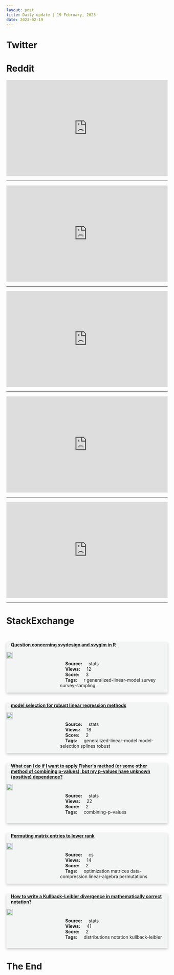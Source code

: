 ```yaml
---
layout: post
title: Daily update | 19 February, 2023
date: 2023-02-19
---
```


<script async src="https://platform.twitter.com/widgets.js" charset="utf-8"></script>


<script src='https://storage.ko-fi.com/cdn/scripts/overlay-widget.js'></script>
<script>
  kofiWidgetOverlay.draw('themldojo', {
    'type': 'floating-chat',
    'floating-chat.donateButton.text': 'Support me',
    'floating-chat.donateButton.background-color': '#f45d22',
    'floating-chat.donateButton.text-color': '#fff'
  });
</script>

# Twitter 

<blockquote class="twitter-tweet"><a href="https://twitter.com/thegoldsuite/status/1626847333819219969"></a></blockquote>

<blockquote class="twitter-tweet"><a href="https://twitter.com/duckybhai/status/1626845953545191425"></a></blockquote>

<blockquote class="twitter-tweet"><a href="https://twitter.com/Sumanth_077/status/1626938488368267264"></a></blockquote>

<blockquote class="twitter-tweet"><a href="https://twitter.com/BowTiedCyber/status/1626950502012358658"></a></blockquote>

<blockquote class="twitter-tweet"><a href="https://twitter.com/pyquantnews/status/1626754445089406977"></a></blockquote>

<blockquote class="twitter-tweet"><a href="https://twitter.com/karpathy/status/1627003283666780160"></a></blockquote>

<blockquote class="twitter-tweet"><a href="https://twitter.com/stanfordnlp/status/1626995254082818053"></a></blockquote>

<blockquote class="twitter-tweet"><a href="https://twitter.com/ylecun/status/1626944321139113986"></a></blockquote>

<blockquote class="twitter-tweet"><a href="https://twitter.com/stanfordnlp/status/1626995196746670085"></a></blockquote>

<blockquote class="twitter-tweet"><a href="https://twitter.com/DeepLearningAI_/status/1626997472374493196"></a></blockquote>

# Reddit 

<iframe id="reddit-embed" src="https://www.redditmedia.com/r/MachineLearning/comments/115ez2r/d_please_stop?ref_source=embed&amp;ref=share&amp;embed=true" sandbox="allow-scripts allow-same-origin allow-popups" style="border: none;" height="300" width="100%" scrolling="yes"></iframe>
<hr style="width:100%;text-align:left;margin-left:0">
<iframe id="reddit-embed" src="https://www.redditmedia.com/r/datascience/comments/115b4li/collaborating_with_data_scientists_in_your_team?ref_source=embed&amp;ref=share&amp;embed=true" sandbox="allow-scripts allow-same-origin allow-popups" style="border: none;" height="300" width="100%" scrolling="yes"></iframe>
<hr style="width:100%;text-align:left;margin-left:0">
<iframe id="reddit-embed" src="https://www.redditmedia.com/r/MachineLearning/comments/11542tv/d_formalising_information_flow_in_nn?ref_source=embed&amp;ref=share&amp;embed=true" sandbox="allow-scripts allow-same-origin allow-popups" style="border: none;" height="300" width="100%" scrolling="yes"></iframe>
<hr style="width:100%;text-align:left;margin-left:0">
<iframe id="reddit-embed" src="https://www.redditmedia.com/r/dataengineering/comments/115akgk/your_opinion_on_testing_in_data_engineering?ref_source=embed&amp;ref=share&amp;embed=true" sandbox="allow-scripts allow-same-origin allow-popups" style="border: none;" height="300" width="100%" scrolling="yes"></iframe>
<hr style="width:100%;text-align:left;margin-left:0">
<iframe id="reddit-embed" src="https://www.redditmedia.com/r/dataengineering/comments/115lbja/which_are_the_highest_paying_tech_frameworks_or?ref_source=embed&amp;ref=share&amp;embed=true" sandbox="allow-scripts allow-same-origin allow-popups" style="border: none;" height="300" width="100%" scrolling="yes"></iframe>
<hr style="width:100%;text-align:left;margin-left:0">

<style>
.card {
box-shadow: 0 4px 8px 0 rgba(0,0,0,0.2);
transition: 0.3s;
width: 100%;
background-color: #F3F4F4;
}
p{
    margin-left:  3em;
    padding-top: 1em;
}
.part2{
    display: grid;
    grid-template-columns: 1fr 3fr;
}
h4{
    margin: 1em;
}

.card:hover {
box-shadow: 0 8px 16px 0 rgba(0,0,0,0.2);
}
b {
padding: 2px 16px;
}
</style>
  
# StackExchange 


  <br>
  <div class="card">
  <h4><a href='https://stats.stackexchange.com/questions/605860/question-concerning-svydesign-and-svyglm-in-r'>Question concerning svydesign and svyglm in R</a></h4> 
  <div class="part2">
      <img src="https://cdn.sstatic.net/Sites/stats/Img/apple-touch-icon@2.png?v=344f57aa10cc" alt="Img missing!" style="width:40%">
      <p><b>Source:</b> stats<br><b>Views:</b> 12<br><b>Score:</b> 3<br><b>Tags:</b> <span class="badge badge-dark">r</span> <span class="badge badge-dark">generalized-linear-model</span> <span class="badge badge-dark">survey</span> <span class="badge badge-dark">survey-sampling</span></p> 
  </div>
  </div>
      
  <br>
  <div class="card">
  <h4><a href='https://stats.stackexchange.com/questions/605828/model-selection-for-robust-linear-regression-methods'>model selection for robust linear regression methods</a></h4> 
  <div class="part2">
      <img src="https://cdn.sstatic.net/Sites/stats/Img/apple-touch-icon@2.png?v=344f57aa10cc" alt="Img missing!" style="width:40%">
      <p><b>Source:</b> stats<br><b>Views:</b> 18<br><b>Score:</b> 2<br><b>Tags:</b> <span class="badge badge-dark">generalized-linear-model</span> <span class="badge badge-dark">model-selection</span> <span class="badge badge-dark">splines</span> <span class="badge badge-dark">robust</span></p> 
  </div>
  </div>
      
  <br>
  <div class="card">
  <h4><a href='https://stats.stackexchange.com/questions/605859/what-can-i-do-if-i-want-to-apply-fishers-method-or-some-other-method-of-combin'>What can I do if I want to apply Fisher&#39;s method (or some other method of combining p-values), but my p-values have unknown (positive) dependence?</a></h4> 
  <div class="part2">
      <img src="https://cdn.sstatic.net/Sites/stats/Img/apple-touch-icon@2.png?v=344f57aa10cc" alt="Img missing!" style="width:40%">
      <p><b>Source:</b> stats<br><b>Views:</b> 22<br><b>Score:</b> 2<br><b>Tags:</b> <span class="badge badge-dark">combining-p-values</span></p> 
  </div>
  </div>
      
  <br>
  <div class="card">
  <h4><a href='https://cs.stackexchange.com/questions/157611/permuting-matrix-entries-to-lower-rank'>Permuting matrix entries to lower rank</a></h4> 
  <div class="part2">
      <img src="https://cdn.sstatic.net/Sites/cs/Img/apple-touch-icon@2.png?v=324a3e0c2b03" alt="Img missing!" style="width:40%">
      <p><b>Source:</b> cs<br><b>Views:</b> 14<br><b>Score:</b> 2<br><b>Tags:</b> <span class="badge badge-dark">optimization</span> <span class="badge badge-dark">matrices</span> <span class="badge badge-dark">data-compression</span> <span class="badge badge-dark">linear-algebra</span> <span class="badge badge-dark">permutations</span></p> 
  </div>
  </div>
      
  <br>
  <div class="card">
  <h4><a href='https://stats.stackexchange.com/questions/605822/how-to-write-a-kullback-leibler-divergence-in-mathematically-correct-notation'>How to write a Kullback–Leibler divergence in mathematically correct notation?</a></h4> 
  <div class="part2">
      <img src="https://cdn.sstatic.net/Sites/stats/Img/apple-touch-icon@2.png?v=344f57aa10cc" alt="Img missing!" style="width:40%">
      <p><b>Source:</b> stats<br><b>Views:</b> 41<br><b>Score:</b> 2<br><b>Tags:</b> <span class="badge badge-dark">distributions</span> <span class="badge badge-dark">notation</span> <span class="badge badge-dark">kullback-leibler</span></p> 
  </div>
  </div>
      
# The End